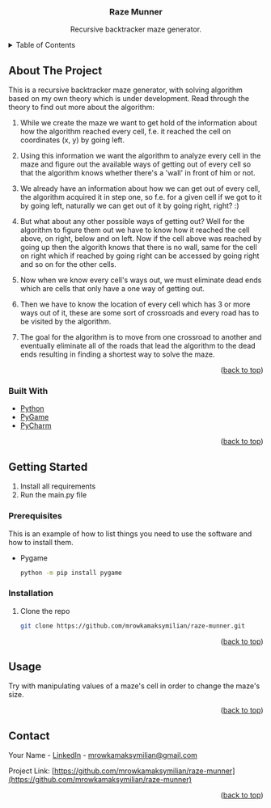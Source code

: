 <div id="top"></div>
<!--
*** Thanks for checking out the Best-README-Template. If you have a suggestion
*** that would make this better, please fork the repo and create a pull request
*** or simply open an issue with the tag "enhancement".
*** Don't forget to give the project a star!
*** Thanks again! Now go create something AMAZING! :D
-->



<!-- PROJECT SHIELDS -->
<!--
*** I'm using markdown "reference style" links for readability.
*** Reference links are enclosed in brackets [ ] instead of parentheses ( ).
*** See the bottom of this document for the declaration of the reference variables
*** for contributors-url, forks-url, etc. This is an optional, concise syntax you may use.
*** https://www.markdownguide.org/basic-syntax/#reference-style-links
-->



<!-- PROJECT LOGO -->
<br />
<div align="center">
<h3 align="center">Raze Munner</h3>

  <p align="center">
    Recursive backtracker maze generator. 
  </p>
</div>



<!-- TABLE OF CONTENTS -->
<details>
  <summary>Table of Contents</summary>
  <ol>
    <li>
      <a href="#about-the-project">About The Project</a>
      <ul>
        <li><a href="#built-with">Built With</a></li>
      </ul>
    </li>
    <li>
      <a href="#getting-started">Getting Started</a>
      <ul>
        <li><a href="#prerequisites">Prerequisites</a></li>
        <li><a href="#installation">Installation</a></li>
      </ul>
    </li>
    <li><a href="#usage">Usage</a></li>
    <li><a href="#contact">Contact</a></li>
  </ol>
</details>



<!-- ABOUT THE PROJECT -->
## About The Project

This is a recursive backtracker maze generator, with solving algorithm based on my own theory which is under development. Read through the theory to find out more about the algorithm:
1. While we create the maze we want to get hold of the information about how the algorithm reached every cell, f.e. it reached the cell on coordinates (x, y) by going left.

2. Using this information we want the algorithm to analyze every cell in the maze and figure out the available ways of getting out of every cell so that the algorithm knows whether there's a 'wall' in front of him or not.

3. We already have an information about how we can get out of every cell, the algorithm acquired it in step one, so f.e. for a given cell if we got to it by going left, naturally we can get out of it by going right, right? :)

4. But what about any other possible ways of getting out? Well for the algorithm to figure them out we have to know how it reached the cell above, on right, below and on left. Now if the cell above was reached by going up then the algorith knows that there is no wall, same for the cell on right which if reached by going right can be accessed by going right and so on for the other cells.

5. Now when we know every cell's ways out, we must eliminate dead ends which are cells that only have a one way of getting out.

6. Then we have to know the location of every cell which has 3 or more ways out of it, these are some sort of crossroads and every road has to be visited by the algorithm.

7. The goal for the algorithm is to move from one crossroad to another and eventually eliminate all of the roads that lead the algorithm to the dead ends resulting in finding a shortest way to solve the maze.

<p align="right">(<a href="#top">back to top</a>)</p>



### Built With

* [Python](https://www.python.org/)
* [PyGame](https://www.pygame.org/news)
* [PyCharm](https://www.jetbrains.com/pycharm/)

<p align="right">(<a href="#top">back to top</a>)</p>



<!-- GETTING STARTED -->
## Getting Started

1. Install all requirements
2. Run the main.py file

### Prerequisites

This is an example of how to list things you need to use the software and how to install them.
* Pygame
  ```sh
  python -m pip install pygame
  ```

### Installation

1. Clone the repo
   ```sh
   git clone https://github.com/mrowkamaksymilian/raze-munner.git
   ```
   
<p align="right">(<a href="#top">back to top</a>)</p>



<!-- USAGE EXAMPLES -->
## Usage

Try with manipulating values of a maze's cell in order to change the maze's size.

<p align="right">(<a href="#top">back to top</a>)</p>



<!-- CONTACT -->
## Contact

Your Name - [LinkedIn](https://www.linkedin.com/in/maksymilian-mr%C3%B3wka/) - mrowkamaksymilian@gmail.com

Project Link: [https://github.com/mrowkamaksymilian/raze-munner](https://github.com/mrowkamaksymilian/raze-munner)

<p align="right">(<a href="#top">back to top</a>)</p>



<!-- MARKDOWN LINKS & IMAGES -->
<!-- https://www.markdownguide.org/basic-syntax/#reference-style-links -->
[contributors-shield]: https://img.shields.io/github/contributors/github_username/repo_name.svg?style=for-the-badge
[contributors-url]: https://github.com/github_username/repo_name/graphs/contributors
[forks-shield]: https://img.shields.io/github/forks/github_username/repo_name.svg?style=for-the-badge
[forks-url]: https://github.com/github_username/repo_name/network/members
[stars-shield]: https://img.shields.io/github/stars/github_username/repo_name.svg?style=for-the-badge
[stars-url]: https://github.com/github_username/repo_name/stargazers
[issues-shield]: https://img.shields.io/github/issues/github_username/repo_name.svg?style=for-the-badge
[issues-url]: https://github.com/github_username/repo_name/issues
[license-shield]: https://img.shields.io/github/license/github_username/repo_name.svg?style=for-the-badge
[license-url]: https://github.com/github_username/repo_name/blob/master/LICENSE.txt
[linkedin-shield]: https://img.shields.io/badge/-LinkedIn-black.svg?style=for-the-badge&logo=linkedin&colorB=555
[linkedin-url]: https://linkedin.com/in/linkedin_username
[product-screenshot]: images/screenshot.png
